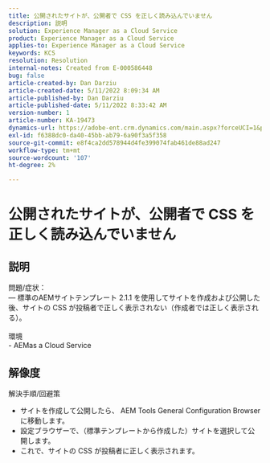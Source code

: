 ```yaml
---
title: 公開されたサイトが、公開者で CSS を正しく読み込んでいません
description: 説明
solution: Experience Manager as a Cloud Service
product: Experience Manager as a Cloud Service
applies-to: Experience Manager as a Cloud Service
keywords: KCS
resolution: Resolution
internal-notes: Created from E-000586448
bug: false
article-created-by: Dan Darziu
article-created-date: 5/11/2022 8:09:34 AM
article-published-by: Dan Darziu
article-published-date: 5/11/2022 8:33:42 AM
version-number: 1
article-number: KA-19473
dynamics-url: https://adobe-ent.crm.dynamics.com/main.aspx?forceUCI=1&pagetype=entityrecord&etn=knowledgearticle&id=f8aa2bad-01d1-ec11-a7b5-00224809c556
exl-id: f6388dc0-da40-45bb-ab79-6a90f3a5f358
source-git-commit: e8f4ca2dd578944d4fe399074fab461de88ad247
workflow-type: tm+mt
source-wordcount: '107'
ht-degree: 2%

---
```


# 公開されたサイトが、公開者で CSS を正しく読み込んでいません

## 説明

問題/症状：<br> — 標準のAEMサイトテンプレート 2.1.1 を使用してサイトを作成および公開した後、サイトの CSS が投稿者で正しく表示されない（作成者では正しく表示される）。<br><br>環境<br>- AEMas a Cloud Service

## 解像度


解決手順/回避策
- サイトを作成して公開したら、 AEM Tools General Configuration Browser に移動します。
- 設定ブラウザーで、（標準テンプレートから作成した）サイトを選択して公開します。
- これで、サイトの CSS が投稿者に正しく表示されます。
